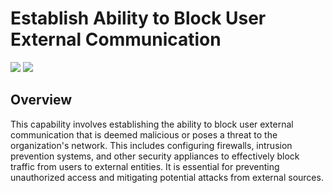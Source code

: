 # Establish Ability to Block User External Communication
![](https://img.shields.io/badge/Phase-Preparation_%28P0001%29-blue)&nbsp;![](https://img.shields.io/badge/Category-Network-blue)
## Overview
This capability involves establishing the ability to block user external communication that is deemed malicious or poses a threat to the organization's network. This includes configuring firewalls, intrusion prevention systems, and other security appliances to effectively block traffic from users to external entities. It is essential for preventing unauthorized access and mitigating potential attacks from external sources.